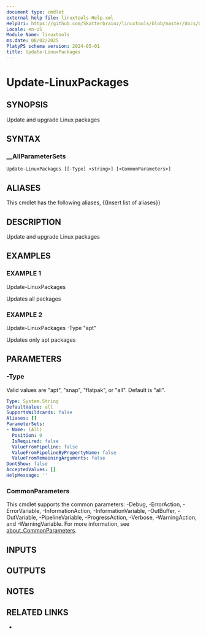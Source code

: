 ```yaml
---
document type: cmdlet
external help file: linuxtools-Help.xml
HelpUri: https://github.com/Skatterbrainz/linuxtools/blob/master/docs/Update-LinuxPackages.md
Locale: en-US
Module Name: linuxtools
ms.date: 08/02/2025
PlatyPS schema version: 2024-05-01
title: Update-LinuxPackages
---
```


# Update-LinuxPackages

## SYNOPSIS

Update and upgrade Linux packages

## SYNTAX

### __AllParameterSets

```
Update-LinuxPackages [[-Type] <string>] [<CommonParameters>]
```

## ALIASES

This cmdlet has the following aliases,
  {{Insert list of aliases}}

## DESCRIPTION

Update and upgrade Linux packages

## EXAMPLES

### EXAMPLE 1

Update-LinuxPackages

Updates all packages

### EXAMPLE 2

Update-LinuxPackages -Type "apt"

Updates only apt packages

## PARAMETERS

### -Type

Valid values are "apt", "snap", "flatpak", or "all".
Default is "all".

```yaml
Type: System.String
DefaultValue: all
SupportsWildcards: false
Aliases: []
ParameterSets:
- Name: (All)
  Position: 0
  IsRequired: false
  ValueFromPipeline: false
  ValueFromPipelineByPropertyName: false
  ValueFromRemainingArguments: false
DontShow: false
AcceptedValues: []
HelpMessage: ''
```

### CommonParameters

This cmdlet supports the common parameters: -Debug, -ErrorAction, -ErrorVariable,
-InformationAction, -InformationVariable, -OutBuffer, -OutVariable, -PipelineVariable,
-ProgressAction, -Verbose, -WarningAction, and -WarningVariable. For more information, see
[about_CommonParameters](https://go.microsoft.com/fwlink/?LinkID=113216).

## INPUTS

## OUTPUTS

## NOTES

## RELATED LINKS

- [](https://github.com/Skatterbrainz/linuxtools/blob/master/docs/Update-LinuxPackages.md)
